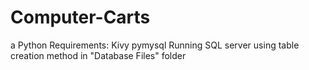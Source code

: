# Computer-Carts
a
Python Requirements:
  Kivy
  pymysql
  Running SQL server using table creation method in "Database Files" folder
